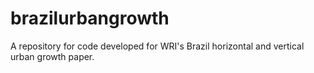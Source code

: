 # brazilurbangrowth
A repository for code developed for WRI's Brazil horizontal and vertical urban growth paper.
